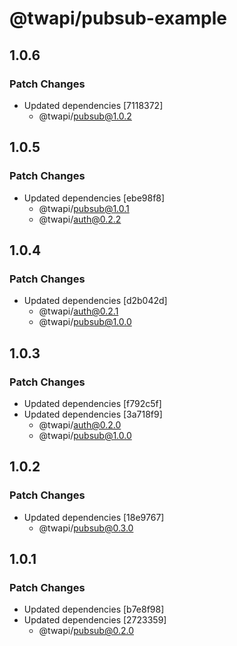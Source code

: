 # @twapi/pubsub-example

## 1.0.6

### Patch Changes

- Updated dependencies [7118372]
  - @twapi/pubsub@1.0.2

## 1.0.5

### Patch Changes

- Updated dependencies [ebe98f8]
  - @twapi/pubsub@1.0.1
  - @twapi/auth@0.2.2

## 1.0.4

### Patch Changes

- Updated dependencies [d2b042d]
  - @twapi/auth@0.2.1
  - @twapi/pubsub@1.0.0

## 1.0.3

### Patch Changes

- Updated dependencies [f792c5f]
- Updated dependencies [3a718f9]
  - @twapi/auth@0.2.0
  - @twapi/pubsub@1.0.0

## 1.0.2

### Patch Changes

- Updated dependencies [18e9767]
  - @twapi/pubsub@0.3.0

## 1.0.1

### Patch Changes

- Updated dependencies [b7e8f98]
- Updated dependencies [2723359]
  - @twapi/pubsub@0.2.0
